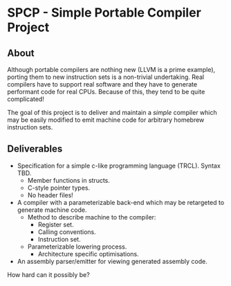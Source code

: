 # SPCP - Simple Portable Compiler Project

## About
Although portable compilers are nothing new (LLVM is a prime example), porting them to new instruction sets is a 
non-trivial undertaking. Real compilers have to support real software and they have to generate performant code for real 
CPUs. Because of this, they tend to be quite complicated!

The goal of this project is to deliver and maintain a _simple_ compiler which may be easily modified to emit machine 
code for arbitrary homebrew instruction sets.

## Deliverables
- Specification for a simple c-like programming language (TRCL). Syntax TBD.
  - Member functions in structs.
  - C-style pointer types.
  - No header files!
- A compiler with a parameterizable back-end which may be retargeted to generate machine code.
  - Method to describe machine to the compiler:
    - Register set.
    - Calling conventions.
    - Instruction set.
  - Parameterizable lowering process.
    - Architecture specific optimisations.
- An assembly parser/emitter for viewing generated assembly code.

How hard can it possibly be?
